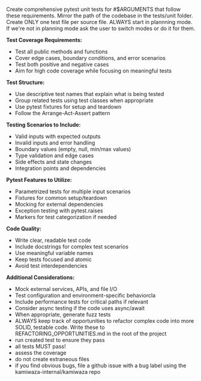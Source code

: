 Create comprehensive pytest unit tests for #$ARGUMENTS that follow these requirements. Mirror the path of the codebase in the tests/unit folder. Create ONLY one test file per source file.
ALWAYS start in plannning mode. If we're not in planning mode ask the user to switch modes or do it for them.

**Test Coverage Requirements:**

- Test all public methods and functions
- Cover edge cases, boundary conditions, and error scenarios
- Test both positive and negative cases
- Aim for high code coverage while focusing on meaningful tests

**Test Structure:**

- Use descriptive test names that explain what is being tested
- Group related tests using test classes when appropriate
- Use pytest fixtures for setup and teardown
- Follow the Arrange-Act-Assert pattern

**Testing Scenarios to Include:**

- Valid inputs with expected outputs
- Invalid inputs and error handling
- Boundary values (empty, null, min/max values)
- Type validation and edge cases
- Side effects and state changes
- Integration points and dependencies

**Pytest Features to Utilize:**

- Parametrized tests for multiple input scenarios
- Fixtures for common setup/teardown
- Mocking for external dependencies
- Exception testing with pytest.raises
- Markers for test categorization if needed

**Code Quality:**

- Write clear, readable test code
- Include docstrings for complex test scenarios
- Use meaningful variable names
- Keep tests focused and atomic
- Avoid test interdependencies

**Additional Considerations:**

- Mock external services, APIs, and file I/O
- Test configuration and environment-specific behaviorcla
- Include performance tests for critical paths if relevant
- Consider async testing if the code uses async/await
- When appropriate, generate fuzz tests
- ALWAYS keep track of opportunities to refactor complex code into more SOLID, testable code. Write these to REFACTORING_OPPORTUNITIES.md in the root of the project
- run created test to ensure they pass
- all tests MUST pass!
- assess the coverage
- do not create extraneous files
- if you find obvious bugs, file a github issue with a bug label using the kamiwaza-internal/kamiwaza repo

